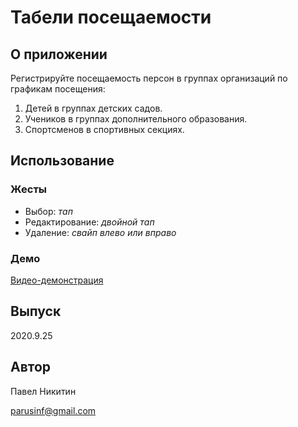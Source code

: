 # Табели посещаемости

## О приложении

Регистрируйте посещаемость персон в группах организаций по графикам посещения:

1. Детей в группах детских садов.
2. Учеников в группах дополнительного образования.
3. Спортсменов в спортивных секциях.

## Использование

### Жесты

* Выбор: _тап_
* Редактирование: _двойной тап_
* Удаление: _свайп влево или вправо_

### Демо
[Видео-демонстрация](https://youtu.be/jGygPdV9smU)

## Выпуск

2020.9.25

## Автор

Павел Никитин

[parusinf@gmail.com](mailto:parusinf@gmail.com)
